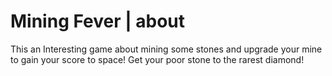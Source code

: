 # Mining Fever | about
This an Interesting game about mining some stones and upgrade your mine to gain your score to space! Get your poor stone to the rarest diamond!

